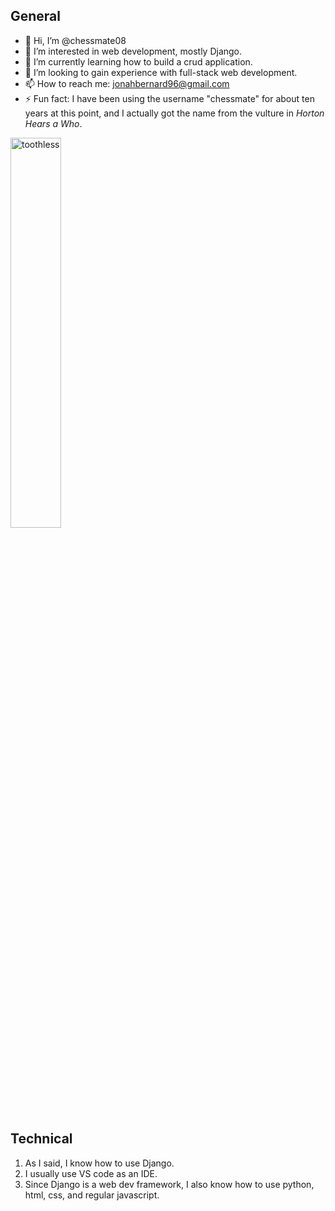 ## General
- 👋 Hi, I’m @chessmate08
- 👀 I’m interested in web development, mostly Django.
- 🌱 I’m currently learning how to build a crud application.
- 💞️ I’m looking to gain experience with full-stack web development.
- 📫 How to reach me: <a href='mailto:jonahbernard96@gmail.com'>jonahbernard96@gmail.com</a>
- ⚡ Fun fact: I have been using the username "chessmate" for about ten years at this point, and I actually got the name from the vulture in <em>Horton Hears a Who</em>. 

<img src="https://static.vecteezy.com/system/resources/previews/054/237/968/non_2x/baby-dragon-in-a-dreamy-world-design-free-vector.jpg" alt="toothless" style="width: 40%;">

## Technical
1. As I said, I know how to use Django.
2. I usually use VS code as an IDE. 
3. Since Django is a web dev framework, I also know how to use python, html, css, and regular javascript. 
